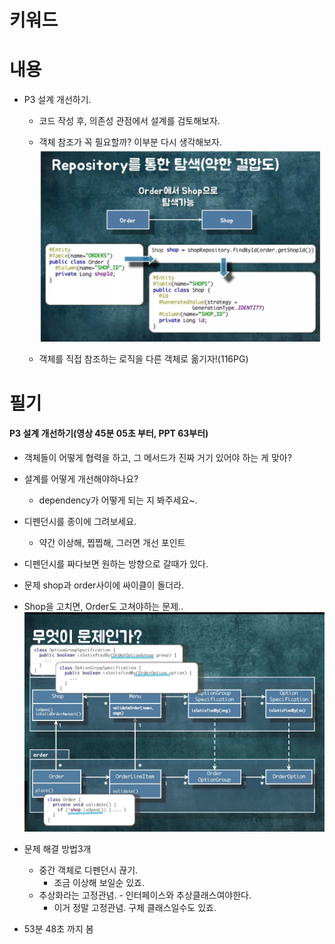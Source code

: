 # 키워드

# 내용

- P3 설계 개선하기.

  - 코드 작성 후, 의존성 관점에서 설계를 검토해보자.
  - 객체 참조가 꼭 필요할까? 이부분 다시 생각해보자.
    ![](2023-04-04-16-47-37.png)

  - 객체를 직접 참조하는 로직을 다른 객체로 옮기자!(116PG)

# 필기

#### P3 설계 개선하기(영상 45분 05초 부터, PPT 63부터)

- 객체들이 어떻게 협력을 하고, 그 메서드가 진짜 거기 있어야 하는 게 맞아?
- 설계를 어떻게 개선해야하나요?
  - dependency가 어떻게 되는 지 봐주세요~.
- 디펜던시를 종이에 그려보세요.
  - 약간 이상해, 찝찝해, 그러면 개선 포인트
- 디펜던시를 짜다보면 원하는 방향으로 갈때가 있다.
- 문제 shop과 order사이에 싸이클이 돌더라.
- Shop을 고치면, Order도 고쳐야하는 문제..
  ![](2023-04-04-17-32-16.png)
- 문제 해결 방법3개

  - 중간 객체로 디펜던시 끊기.
    - 조금 이상해 보일순 있죠.
  - 추상화라는 고정관념. - 인터페이스와 추상클래스여야한다.
    - 이거 정말 고정관념. 구체 클래스일수도 있죠.

- 53분 48초 까지 봄
